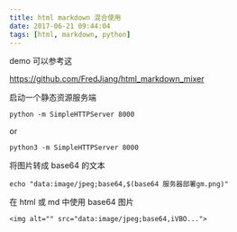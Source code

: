 ```yaml
---
title: html markdown 混合使用
date: 2017-06-21 09:44:04
tags: [html, markdown, python]
---
```


demo 可以参考这

<https://github.com/FredJiang/html_markdown_mixer>

<!--more-->

启动一个静态资源服务端

`python -m SimpleHTTPServer 8000`

or

`python3 -m SimpleHTTPServer 8000`


将图片转成 base64 的文本

`echo "data:image/jpeg;base64,$(base64 服务器部署gm.png)"`

在 html 或 md 中使用 base64 图片

```
<img alt="" src="data:image/jpeg;base64,iVBO...">
```